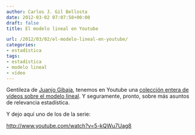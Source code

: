 ```yaml
---
author: Carlos J. Gil Bellosta
date: 2012-03-02 07:07:58+00:00
draft: false
title: El modelo lineal en Youtube

url: /2012/03/02/el-modelo-lineal-en-youtube/
categories:
- estadística
tags:
- estadística
- modelo lineal
- vídeo
---
```


Gentileza de [Juanjo Gibaja](http://www.jjgibaja.net/), tenemos en Youtube una [colección entera de vídeos sobre el modelo lineal](http://www.youtube.com/user/jjgibaja). Y seguramente, pronto, sobre más asuntos de relevancia estadística.

Y dejo aquí uno de los de la serie:


http://www.youtube.com/watch?v=5-kQWu7Uag8

